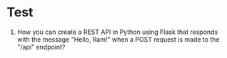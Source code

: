 # Test

1. How you can create a REST API in Python using Flask that responds with the message "Hello, Ram!" when a POST request is made to the "/api" endpoint?